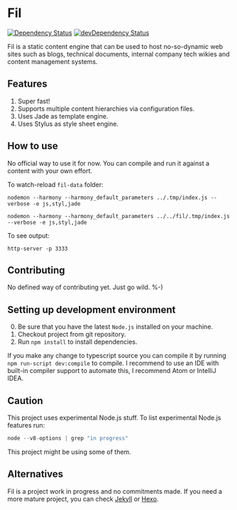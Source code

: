 # Fil

[![Dependency Status](https://david-dm.org/ubenzer/fil.svg)](https://david-dm.org/ubenzer/fil) [![devDependency Status](https://david-dm.org/ubenzer/fil/dev-status.svg)](https://david-dm.org/ubenzer/fil#info=devDependencies)

Fil is a static content engine that can be used to host no-so-dynamic web sites such as blogs, technical documents, 
internal company tech wikies and content management systems.

## Features
1. Super fast!
2. Supports multiple content hierarchies via configuration files.
3. Uses Jade as template engine.
4. Uses Stylus as style sheet engine.

## How to use
No official way to use it for now. You can compile and run it against a content with your own effort.

To watch-reload `fil-data` folder:

`nodemon --harmony --harmony_default_parameters ../.tmp/index.js --verbose -e js,styl,jade`

`nodemon --harmony --harmony_default_parameters ../../fil/.tmp/index.js --verbose -e js,styl,jade`

To see output:

`http-server -p 3333`

## Contributing
No defined way of contributing yet. Just go wild. %-)

## Setting up development environment
0. Be sure that you have the latest `Node.js` installed on your machine.
1. Checkout project from git repository.
2. Run `npm install` to install dependencies.

If you make any change to typescript source you can compile it by running `npm run-script dev:compile` to compile. 
I recommend to use an IDE with built-in compiler support to automate this, I recommend Atom or IntelliJ IDEA.
 
## Caution
This project uses experimental Node.js stuff. To list experimental Node.js features run:

```js
node --v8-options | grep "in progress"
```

This project might be using some of them.

## Alternatives

Fil is a project work in progress and no commitments made. If you need a more mature project, you can check
[Jekyll](https://jekyllrb.com/) or [Hexo](https://hexo.io). 
